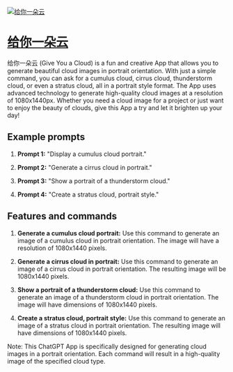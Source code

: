 [![给你一朵云](https://files.oaiusercontent.com/file-1C2or8mpAAdKTvcaQ1vibP6D?se=2123-10-18T06%3A47%3A54Z&sp=r&sv=2021-08-06&sr=b&rscc=max-age%3D31536000%2C%20immutable&rscd=attachment%3B%20filename%3Df2e9aad6-4ccc-4c3a-be99-22256ff5e34d.png&sig=suhpgGZ71keUWGGIJEJeCD3juU9Noi6rqHLaYOj4j4o%3D)](https://chat.openai.com/g/g-8f9L0BVEU-gei-ni-yi-duo-yun)

# [给你一朵云](https://chat.openai.com/g/g-8f9L0BVEU-gei-ni-yi-duo-yun)

给你一朵云 (Give You a Cloud) is a fun and creative App that allows you to generate beautiful cloud images in portrait orientation. With just a simple command, you can ask for a cumulus cloud, cirrus cloud, thunderstorm cloud, or even a stratus cloud, all in a portrait style format. The App uses advanced technology to generate high-quality cloud images at a resolution of 1080x1440px. Whether you need a cloud image for a project or just want to enjoy the beauty of clouds, give this App a try and let it brighten up your day!

## Example prompts

1. **Prompt 1:** "Display a cumulus cloud portrait."

2. **Prompt 2:** "Generate a cirrus cloud in portrait."

3. **Prompt 3:** "Show a portrait of a thunderstorm cloud."

4. **Prompt 4:** "Create a stratus cloud, portrait style."

## Features and commands

1. **Generate a cumulus cloud portrait:** Use this command to generate an image of a cumulus cloud in portrait orientation. The image will have a resolution of 1080x1440 pixels.

2. **Generate a cirrus cloud in portrait:** Use this command to generate an image of a cirrus cloud in portrait orientation. The resulting image will be 1080x1440 pixels.

3. **Show a portrait of a thunderstorm cloud:** Use this command to generate an image of a thunderstorm cloud in portrait orientation. The image will have dimensions of 1080x1440 pixels.

4. **Create a stratus cloud, portrait style:** Use this command to generate an image of a stratus cloud in portrait orientation. The resulting image will have dimensions of 1080x1440 pixels.

Note: This ChatGPT App is specifically designed for generating cloud images in a portrait orientation. Each command will result in a high-quality image of the specified cloud type.
